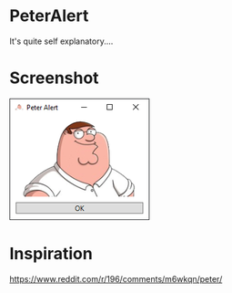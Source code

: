 # PeterAlert
It's quite self explanatory....
# Screenshot
![Screenshot](Screenshot.png)
# Inspiration
https://www.reddit.com/r/196/comments/m6wkqn/peter/
